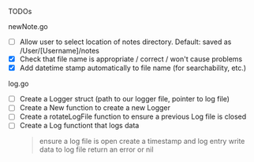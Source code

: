 TODOs 

newNote.go
- [ ] Allow user to select location of notes directory. Default: saved as /User/[Username]/notes
- [x] Check that file name is appropriate / correct / won't cause problems
- [x] Add datetime stamp automatically to file name (for searchability, etc.)

log.go
- [ ] Create a Logger struct (path to our logger file, pointer to log file)
- [ ] Create a New function to create a new Logger
- [ ] Create a rotateLogFile function to ensure a previous Log file is closed
- [ ] Create a Log functiont that logs data
	> ensure a log file is open
	> create a timestamp and log entry
	> write data to log file
	> return an error or nil
